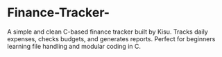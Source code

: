 # Finance-Tracker-
A simple and clean C-based finance tracker built by Kisu. Tracks daily expenses, checks budgets, and generates reports. Perfect for beginners learning file handling and modular coding in C.
